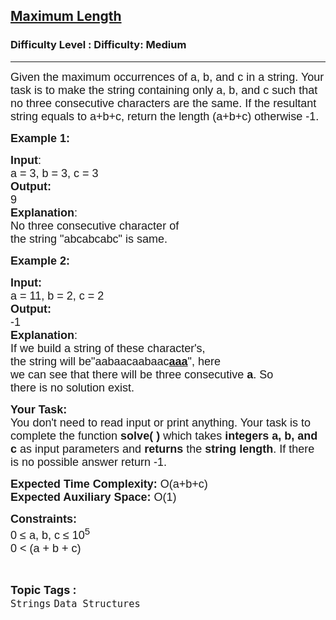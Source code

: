 <h2><a href="https://www.geeksforgeeks.org/problems/maximum-length--170647/1?page=1&difficulty=Medium&status=unsolved,attempted&sortBy=accuracy">Maximum Length</a></h2><h3>Difficulty Level : Difficulty: Medium</h3><hr><div class="problems_problem_content__Xm_eO"><p><span style="font-size: 13.5pt;"><span style="font-family: Arial;">Given the maximum occurrences of a, b, and c in a string. Your task is to make the string containing only a, b, and c such that no three consecutive characters are the same. If the resultant string equals to a+b+c, return the length (a+b+c) otherwise -1.</span></span></p>
<p><strong><span style="font-size: 13.5pt;"><span style="font-family: Arial;">Example 1:</span></span></strong></p>
<pre><span style="font-size: 13.5pt;"><span style="font-family: Arial;"><strong>Input</strong></span></span><span style="font-size: 13.5pt;"><span style="font-family: Arial;">:</span></span><span style="font-size: 13.5pt;"><span style="font-family: Arial;">
a = 3, b = 3, c = 3</span></span><span style="font-size: 13.5pt;"><span style="font-family: Arial;"><strong>
Output:</strong></span></span><span style="font-size: 13.5pt;"><span style="font-family: Arial;"> </span></span><span style="font-size: 13.5pt;"><span style="font-family: Arial;">
9</span></span><span style="font-size: 13.5pt;"><span style="font-family: Arial;"><strong>
Explanation</strong></span></span><span style="font-size: 13.5pt;"><span style="font-family: Arial;">: </span></span><span style="font-size: 13.5pt;"><span style="font-family: Arial;">
No three consecutive character of</span></span><span style="font-size: 13.5pt;"><span style="font-family: Arial;">
the string "abcabcabc" is same.</span></span></pre>
<p><span style="font-size: 13.5pt;"><span style="font-family: Arial;"><strong>Example 2:</strong></span></span></p>
<pre><span style="font-size: 13.5pt;"><span style="font-family: Arial;"><strong>Input:</strong></span></span><span style="font-size: 13.5pt;"><span style="font-family: Arial;">
a = 11, b = 2, c = 2</span></span><span style="font-size: 13.5pt;"><span style="font-family: Arial;"><strong>
Output: </strong></span></span><span style="font-size: 13.5pt;"><span style="font-family: Arial;">
-1</span></span><span style="font-size: 13.5pt;"><span style="font-family: Arial;"><strong>
Explanation</strong></span></span><span style="font-size: 13.5pt;"><span style="font-family: Arial;">: </span></span><span style="font-size: 13.5pt;"><span style="font-family: Arial;">
If we build a string of these character's,</span></span><span style="font-size: 13.5pt;"><span style="font-family: Arial;">
the string will be"aabaacaabaac<u><strong>aaa</strong></u>", here
we can see that there will be three consecutive <strong>a</strong>. So
there </span></span><span style="font-size: 13.5pt;"><span style="font-family: Arial;">is no solution exist.</span></span></pre>
<p><span style="font-size: 13.5pt;"><span style="font-family: Arial;"><strong>Your Task:&nbsp;&nbsp;</strong></span></span><br><span style="font-size: 13.5pt;"><span style="font-family: Arial;">You don't need to read input or print anything. Your task is to complete the function </span></span><span style="font-size: 13.5pt;"><span style="font-family: Arial;"><strong>solve( )</strong></span></span><span style="font-size: 13.5pt;"><span style="font-family: Arial;"> which takes </span></span><span style="font-size: 13.5pt;"><span style="font-family: Arial;"><strong>integers a, b, and c</strong></span></span><span style="font-size: 13.5pt;"><span style="font-family: Arial;"> as input parameters and <strong>returns </strong>the <strong>string length</strong>. If there is no possible answer return -1.</span></span></p>
<p><span style="font-size: 13.5pt;"><span style="font-family: Arial;"><strong>Expected Time Complexity:</strong></span></span><span style="font-size: 13.5pt;"><span style="font-family: Arial;"> O(a+b+c)</span></span><br><span style="font-size: 13.5pt;"><span style="font-family: Arial;"><strong>Expected Auxiliary Space:</strong></span></span><span style="font-size: 13.5pt;"><span style="font-family: Arial;"> O(1)</span></span></p>
<p><span style="font-size: 13.5pt;"><span style="font-family: Arial;"><strong>Constraints:</strong></span></span><br><span style="font-size: 13.5pt;"><span style="font-family: Arial;">0 ≤ a, b, c ≤ 10</span></span><span style="font-size: 13.5pt;"><span style="font-family: Arial;"><sup>5</sup></span></span><br><span style="font-size: 13.5pt;"><span style="font-family: Arial;">0 &lt; (a + b + c)&nbsp;</span></span></p></div><br><p><span style=font-size:18px><strong>Topic Tags : </strong><br><code>Strings</code>&nbsp;<code>Data Structures</code>&nbsp;